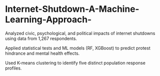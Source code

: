 # Internet-Shutdown-A-Machine-Learning-Approach-

Analyzed civic, psychological, and political impacts of internet shutdowns using data from 1,267 respondents.

Applied statistical tests and ML models (RF, XGBoost) to predict protest hindrance and mental health effects.

Used K-means clustering to identify five distinct population response profiles.
